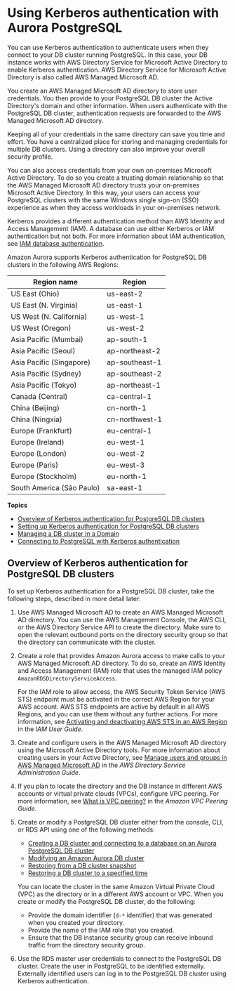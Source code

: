 # Using Kerberos authentication with Aurora PostgreSQL<a name="postgresql-kerberos"></a>

You can use Kerberos authentication to authenticate users when they connect to your DB cluster running PostgreSQL\. In this case, your DB instance works with AWS Directory Service for Microsoft Active Directory to enable Kerberos authentication\. AWS Directory Service for Microsoft Active Directory is also called AWS Managed Microsoft AD\. 

You create an AWS Managed Microsoft AD directory to store user credentials\. You then provide to your PostgreSQL DB cluster the Active Directory's domain and other information\. When users authenticate with the PostgreSQL DB cluster, authentication requests are forwarded to the AWS Managed Microsoft AD directory\. 

Keeping all of your credentials in the same directory can save you time and effort\. You have a centralized place for storing and managing credentials for multiple DB clusters\. Using a directory can also improve your overall security profile\.

You can also access credentials from your own on\-premises Microsoft Active Directory\. To do so you create a trusting domain relationship so that the AWS Managed Microsoft AD directory trusts your on\-premises Microsoft Active Directory\. In this way, your users can access your PostgreSQL clusters with the same Windows single sign\-on \(SSO\) experience as when they access workloads in your on\-premises network\.

Kerberos provides a different authentication method than AWS Identity and Access Management \(IAM\)\. A database can use either Kerberos or IAM authentication but not both\. For more information about IAM authentication, see [IAM database authentication](UsingWithRDS.IAMDBAuth.md)\. 

Amazon Aurora supports Kerberos authentication for PostgreSQL DB clusters in the following AWS Regions: 


| Region name | Region | 
| --- | --- | 
| US East \(Ohio\) | us\-east\-2 | 
| US East \(N\. Virginia\) | us\-east\-1 | 
| US West \(N\. California\) | us\-west\-1 | 
| US West \(Oregon\) | us\-west\-2 | 
| Asia Pacific \(Mumbai\) | ap\-south\-1 | 
| Asia Pacific \(Seoul\) | ap\-northeast\-2 | 
| Asia Pacific \(Singapore\) | ap\-southeast\-1 | 
| Asia Pacific \(Sydney\) | ap\-southeast\-2 | 
| Asia Pacific \(Tokyo\) | ap\-northeast\-1 | 
| Canada \(Central\) | ca\-central\-1 | 
| China \(Beijing\) | cn\-north\-1  | 
| China \(Ningxia\) | cn\-northwest\-1 | 
| Europe \(Frankfurt\) | eu\-central\-1 | 
| Europe \(Ireland\) | eu\-west\-1 | 
| Europe \(London\) | eu\-west\-2 | 
|  Europe \(Paris\)  |  eu\-west\-3  | 
| Europe \(Stockholm\) | eu\-north\-1 | 
| South America \(São Paulo\) | sa\-east\-1 | 

**Topics**
+ [Overview of Kerberos authentication for PostgreSQL DB clusters](#postgresql-kerberos-overview)
+ [Setting up Kerberos authentication for PostgreSQL DB clusters](postgresql-kerberos-setting-up.md)
+ [Managing a DB cluster in a Domain](postgresql-kerberos-managing.md)
+ [Connecting to PostgreSQL with Kerberos authentication](postgresql-kerberos-connecting.md)

## Overview of Kerberos authentication for PostgreSQL DB clusters<a name="postgresql-kerberos-overview"></a>

To set up Kerberos authentication for a PostgreSQL DB cluster, take the following steps, described in more detail later:

1. Use AWS Managed Microsoft AD to create an AWS Managed Microsoft AD directory\. You can use the AWS Management Console, the AWS CLI, or the AWS Directory Service API to create the directory\. Make sure to open the relevant outbound ports on the directory security group so that the directory can communicate with the cluster\.

1. Create a role that provides Amazon Aurora access to make calls to your AWS Managed Microsoft AD directory\. To do so, create an AWS Identity and Access Management \(IAM\) role that uses the managed IAM policy `AmazonRDSDirectoryServiceAccess`\. 

   For the IAM role to allow access, the AWS Security Token Service \(AWS STS\) endpoint must be activated in the correct AWS Region for your AWS account\. AWS STS endpoints are active by default in all AWS Regions, and you can use them without any further actions\. For more information, see [Activating and deactivating AWS STS in an AWS Region](https://docs.aws.amazon.com/IAM/latest/UserGuide/id_credentials_temp_enable-regions.html#sts-regions-activate-deactivate) in the *IAM User Guide*\.

1. Create and configure users in the AWS Managed Microsoft AD directory using the Microsoft Active Directory tools\. For more information about creating users in your Active Directory, see [Manage users and groups in AWS Managed Microsoft AD](https://docs.aws.amazon.com/directoryservice/latest/admin-guide/ms_ad_manage_users_groups.html) in the *AWS Directory Service Administration Guide*\.

1. If you plan to locate the directory and the DB instance in different AWS accounts or virtual private clouds \(VPCs\), configure VPC peering\. For more information, see [What is VPC peering?](https://docs.aws.amazon.com/vpc/latest/peering/Welcome.html) in the *Amazon VPC Peering Guide*\.

1. Create or modify a PostgreSQL DB cluster either from the console, CLI, or RDS API using one of the following methods:
   +   [Creating a DB cluster and connecting to a database on an Aurora PostgreSQL DB cluster](CHAP_GettingStartedAurora.CreatingConnecting.AuroraPostgreSQL.md) 
   +   [Modifying an Amazon Aurora DB cluster](Aurora.Modifying.md) 
   +  [Restoring from a DB cluster snapshot](USER_RestoreFromSnapshot.md) 
   +  [Restoring a DB cluster to a specified time](USER_PIT.md) 

   You can locate the cluster in the same Amazon Virtual Private Cloud \(VPC\) as the directory or in a different AWS account or VPC\. When you create or modify the PostgreSQL DB cluster, do the following:
   + Provide the domain identifier \(`d-*` identifier\) that was generated when you created your directory\.
   + Provide the name of the IAM role that you created\.
   + Ensure that the DB instance security group can receive inbound traffic from the directory security group\.

1. Use the RDS master user credentials to connect to the PostgreSQL DB cluster\. Create the user in PostgreSQL to be identified externally\. Externally identified users can log in to the PostgreSQL DB cluster using Kerberos authentication\.
